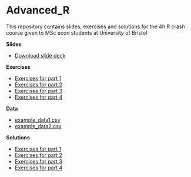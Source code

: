 # Advanced_R

This repository contains slides, exercises and solutions for the 4h R crash course given to MSc econ students at University of Bristol

**Slides**

- [Download slide deck](https://github.com/hhsievertsen/Advanced_R/raw/master/slide_deck/r_intro.pdf)

**Exercises**

- [Exercises for part 1](https://github.com/hhsievertsen/Advanced_R/raw/master/exercises/exercises%20for%201.%20Getting%20started%20and%20R%20basics.R_https://github.com/hhsievertsen/Advanced_R/raw/master/exercises/exercises%20for%201.%20Getting%20started%20and%20R%20basics.R)
- [Exercises for part 2](https://raw.githubusercontent.com/hhsievertsen/Advanced_R/master/exercises/exercises%20for%203.%20Working%20with%20matrices%20in%20R.R)
- [Exercises for part 3](https://raw.githubusercontent.com/hhsievertsen/Advanced_R/master/exercises/exercises%20for%203.%20Working%20with%20matrices%20in%20R.R)
- [Exercises for part 4](https://raw.githubusercontent.com/hhsievertsen/Advanced_R/master/exercises/exercises%20for%204.%20Functions%2C%20control%20structures%20and%20loops%20in%20R.R)


**Data**

- [example_data1.csv](https://raw.githubusercontent.com/hhsievertsen/Advanced_R/master/datasets/example_data1.csv)
- [example_data2.csv](https://raw.githubusercontent.com/hhsievertsen/Advanced_R/master/datasets/example_data2.csv)

**Solutions**

- [Exercises for part 1](https://raw.githubusercontent.com/hhsievertsen/Advanced_R/master/solutions/solutions%20for%201.%20Getting%20started%20and%20R%20basics.R)
- [Exercises for part 2](https://raw.githubusercontent.com/hhsievertsen/Advanced_R/master/solutions/solutions%20for%202.%20Tidyverse.R)
- [Exercises for part 3](https://raw.githubusercontent.com/hhsievertsen/Advanced_R/master/solutions/solutions%20for%203.%20Working%20with%20matrices%20in%20R.R)
- [Exercises for part 4](https://raw.githubusercontent.com/hhsievertsen/Advanced_R/master/solutions/solutions%20for%204.%20Functions%2C%20control%20structures%20and%20loops%20in%20R.R)
